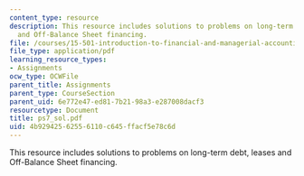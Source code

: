 ```yaml
---
content_type: resource
description: This resource includes solutions to problems on long-term debt, leases
  and Off-Balance Sheet financing.
file: /courses/15-501-introduction-to-financial-and-managerial-accounting-spring-2004/4b92942562556110c645ffacf5e78c6d_ps7_sol.pdf
file_type: application/pdf
learning_resource_types:
- Assignments
ocw_type: OCWFile
parent_title: Assignments
parent_type: CourseSection
parent_uid: 6e772e47-ed81-7b21-98a3-e287008dacf3
resourcetype: Document
title: ps7_sol.pdf
uid: 4b929425-6255-6110-c645-ffacf5e78c6d
---
```

This resource includes solutions to problems on long-term debt, leases and Off-Balance Sheet financing.